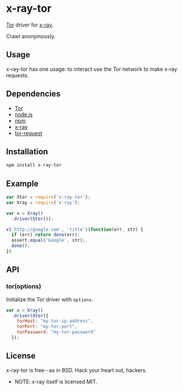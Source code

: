 x-ray-tor
=========

[Tor](https://en.wikipedia.org/wiki/Tor_(anonymity_network)) driver for [x-ray](https://github.com/lapwinglabs/x-ray).

Crawl anonymously.

Usage
-----

x-ray-tor has one usage: to interact use the Tor network to make x-ray requests.

Dependencies
------------

* [Tor](https://en.wikipedia.org/wiki/Tor_(anonymity_network))
* [node.js](http://nodejs.org/)
* [npm](https://www.npmjs.org/)
* [x-ray](https://github.com/lapwinglabs/x-ray)
* [tor-request](https://github.com/talmobi/tor-request)

Installation
------------

```bash
npm install x-ray-tor
```

Example
-------

```js
var Xtor = require('x-ray-tor');
var Xray = require('x-ray');

var x = Xray()
  .driver(Xtor());

x('http://google.com', 'title')(function(err, str) {
  if (err) return done(err);
  assert.equal('Google', str);
  done();
})
```

API
---

### tor(options)

Initialize the Tor driver with `options`.

```js
var x = Xray()
  .driver(Xtor({
    torHost: "my-tor-ip-address",
    torPort: "my-tor-port",
    torPassword: "my-tor-password"
  });
```

License
-------

x-ray-tor is free--as in BSD. Hack your heart out, hackers.

* NOTE: x-ray itself is licensed MIT.
